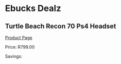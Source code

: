 
# Ebucks Dealz
## Turtle Beach Recon 70 Ps4 Headset
[Product Page](https://www.ebucks.com/web/shop/productSelected.do?prodId=1193394286&catId=1193873409)

Price: R799.00

Savings: 


	